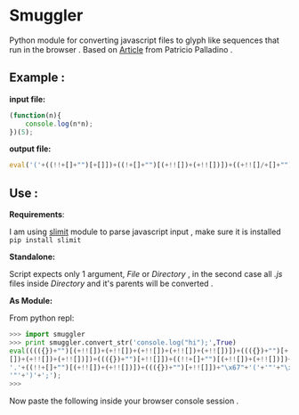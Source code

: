 Smuggler
========

  Python module for converting javascript files to glyph like sequences that run in the browser . Based on [Article](http://patriciopalladino.com/blog/2012/08/09/non-alphanumeric-javascript.html) from Patricio Palladino . 
  
 ## Example :
  
 __input file:__
```javascript
(function(n){
    console.log(n*n);
})(5);
```

__output file:__
```javascript
eval('('+((!!+[]+"")[+[]])+((!+[]+"")[(+!![])+(+!![])])+((+!![]/+[]+"")[+!![]])+((({})+"")[(+!![])+(+!![])+(+!![])+(+!![])+(+!![])])+((!+[]+"")[+[]])+((+!![]/+[]+"")[(+!![])+(+!![])+(+!![])])+((({})+"")[+!![]])+((+!![]/+[]+"")[+!![]])+'('+((+!![]/+[]+"")[+!![]])+')'+'{'+((({})+"")[(+!![])+(+!![])+(+!![])+(+!![])+(+!![])])+((({})+"")[+!![]])+((+!![]/+[]+"")[+!![]])+((!!+[]+"")[(+!![])+(+!![])+(+!![])])+((({})+"")[+!![]])+((!!+[]+"")[(+!![])+(+!![])])+((!!+[]+"")[(+!![])+(+!![])+(+!![])+(+!![])])+'.'+((!!+[]+"")[(+!![])+(+!![])])+((({})+"")[+!![]])+"\x67"+'('+((+!![]/+[]+"")[+!![]])+'*'+((+!![]/+[]+"")[+!![]])+')'+';'+'}'+')'+'('+((+!![])+(+!![])+(+!![])+(+!![])+(+!![]))+')'+';');
```

## Use :

__Requirements__:

I am using [slimit](https://pypi.python.org/pypi/slimit) module to parse javascript input , make sure it is installed  `pip install slimit`

__Standalone:__

Script expects only 1 argument, _File_ or _Directory_ , in the second case all _.js_ files inside _Directory_ and it's parents will be converted .

__As Module:__

From python repl: 
```python
>>> import smuggler
>>> print smuggler.convert_str('console.log("hi");',True)
eval(((({})+"")[(+!![])+(+!![])+(+!![])+(+!![])+(+!![])])+((({})+"")[+!![]])+((+!![]/+[]+"")[+!![]])+((!!+[]+"")[(+!!
[])+(+!![])+(+!![])])+((({})+"")[+!![]])+((!!+[]+"")[(+!![])+(+!![])])+((!!+[]+"")[(+!![])+(+!![])+(+!![])+(+!![])])+
'.'+((!!+[]+"")[(+!![])+(+!![])])+((({})+"")[+!![]])+"\x67"+'('+'"'+"\x68"+((+!![]/+[]+"")[(+!![])+(+!![])+(+!![])])+
'"'+')'+';');
>>> 
```

Now paste the following inside your browser console session .
